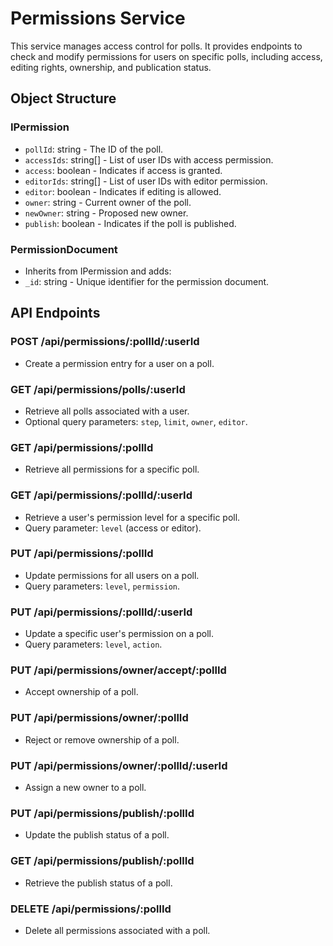 # Permissions Service

This service manages access control for polls. It provides endpoints to check and modify permissions for users on specific polls, including access, editing rights, ownership, and publication status.

## Object Structure

### IPermission

- `pollId`: string - The ID of the poll.
- `accessIds`: string[] - List of user IDs with access permission.
- `access`: boolean - Indicates if access is granted.
- `editorIds`: string[] - List of user IDs with editor permission.
- `editor`: boolean - Indicates if editing is allowed.
- `owner`: string - Current owner of the poll.
- `newOwner`: string - Proposed new owner.
- `publish`: boolean - Indicates if the poll is published.

### PermissionDocument

- Inherits from IPermission and adds:
- `_id`: string - Unique identifier for the permission document.

## API Endpoints

### POST /api/permissions/:pollId/:userId

- Create a permission entry for a user on a poll.

### GET /api/permissions/polls/:userId

- Retrieve all polls associated with a user.
- Optional query parameters: `step`, `limit`, `owner`, `editor`.

### GET /api/permissions/:pollId

- Retrieve all permissions for a specific poll.

### GET /api/permissions/:pollId/:userId

- Retrieve a user's permission level for a specific poll.
- Query parameter: `level` (access or editor).

### PUT /api/permissions/:pollId

- Update permissions for all users on a poll.
- Query parameters: `level`, `permission`.

### PUT /api/permissions/:pollId/:userId

- Update a specific user's permission on a poll.
- Query parameters: `level`, `action`.

### PUT /api/permissions/owner/accept/:pollId

- Accept ownership of a poll.

### PUT /api/permissions/owner/:pollId

- Reject or remove ownership of a poll.

### PUT /api/permissions/owner/:pollId/:userId

- Assign a new owner to a poll.

### PUT /api/permissions/publish/:pollId

- Update the publish status of a poll.

### GET /api/permissions/publish/:pollId

- Retrieve the publish status of a poll.

### DELETE /api/permissions/:pollId

- Delete all permissions associated with a poll.
